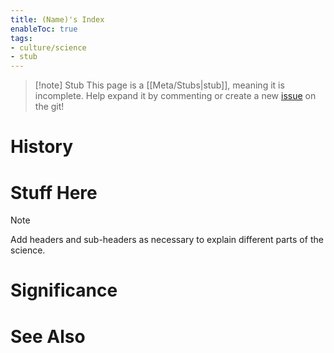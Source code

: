 ```yaml
---
title: (Name)'s Index
enableToc: true
tags:
- culture/science
- stub
---
```


> [!note] Stub
> This page is a [[Meta/Stubs|stub]], meaning it is incomplete. Help expand it by commenting or create a new [issue](https://github.com/RagtimeGal/quartz--encyclopedia-mysenvaria/issues/new/choose) on the git!



# History

# Stuff Here
> [!note]
> Add headers and sub-headers as necessary to explain different parts of the science.

# Significance

# See Also